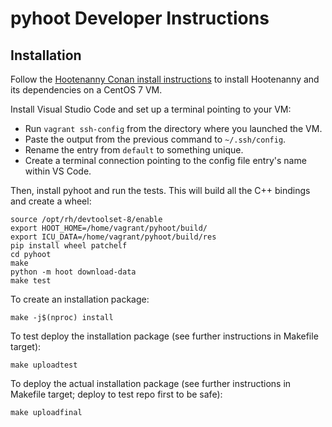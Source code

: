 
# pyhoot Developer Instructions

## Installation

Follow the [Hootenanny Conan install instructions](https://github.com/epochgeo/hootenanny-conan#install) 
to install Hootenanny and its dependencies on a CentOS 7 VM.

Install Visual Studio Code and set up a terminal pointing to your VM: 
* Run `vagrant ssh-config` from the directory where you launched the VM.
* Paste the output from the previous command to `~/.ssh/config`. 
* Rename the entry from `default` to something unique.
* Create a terminal connection pointing to the config file entry's name within VS Code.

Then, install pyhoot and run the tests. This will build all the C++ bindings and create a wheel:
```
source /opt/rh/devtoolset-8/enable
export HOOT_HOME=/home/vagrant/pyhoot/build/
export ICU_DATA=/home/vagrant/pyhoot/build/res
pip install wheel patchelf
cd pyhoot
make
python -m hoot download-data
make test
```

To create an installation package:
```
make -j$(nproc) install
```

To test deploy the installation package (see further instructions in Makefile target):
```
make uploadtest
```

To deploy the actual installation package (see further instructions in Makefile target; deploy to 
test repo first to be safe):
```
make uploadfinal
```




